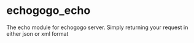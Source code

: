 # echogogo_echo
The echo module for echogogo server. Simply returning your request in either json or xml format
